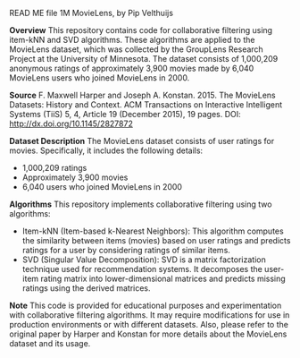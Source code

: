 READ ME file 1M MovieLens, by Pip Velthuijs

**Overview**
This repository contains code for collaborative filtering using item-kNN and SVD algorithms. These algorithms are applied to the MovieLens dataset, which was collected by the GroupLens Research Project at the University of Minnesota. The dataset consists of 1,000,209 anonymous ratings of approximately 3,900 movies made by 6,040 MovieLens users who joined MovieLens in 2000.

**Source**
F. Maxwell Harper and Joseph A. Konstan. 2015. The MovieLens Datasets: History and Context. ACM Transactions on Interactive Intelligent Systems (TiiS) 5, 4, Article 19 (December 2015), 19 pages. DOI: http://dx.doi.org/10.1145/2827872  

**Dataset Description**
The MovieLens dataset consists of user ratings for movies. Specifically, it includes the following details:
- 1,000,209 ratings
- Approximately 3,900 movies
- 6,040 users who joined MovieLens in 2000

**Algorithms**
This repository implements collaborative filtering using two algorithms:

- Item-kNN (Item-based k-Nearest Neighbors): This algorithm computes the similarity between items (movies) based on user ratings and predicts ratings for a user by considering ratings of similar items.
- SVD (Singular Value Decomposition): SVD is a matrix factorization technique used for recommendation systems. It decomposes the user-item rating matrix into lower-dimensional matrices and predicts missing ratings using the derived matrices.

**Note**
This code is provided for educational purposes and experimentation with collaborative filtering algorithms. It may require modifications for use in production environments or with different datasets.
Also, please refer to the original paper by Harper and Konstan for more details about the MovieLens dataset and its usage.

